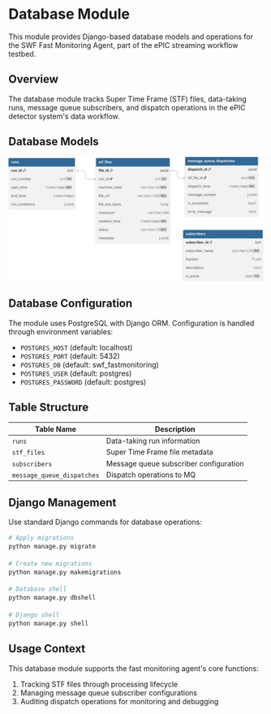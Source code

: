# Database Module

This module provides Django-based database models and operations for the SWF Fast Monitoring Agent, part of the ePIC streaming workflow testbed.

## Overview

The database module tracks Super Time Frame (STF) files, data-taking runs, message queue subscribers, and dispatch operations in the ePIC detector system's data workflow.

## Database Models

![FastMon_DBSchema.svg](doc/FastMon_DBSchema.svg)

## Database Configuration

The module uses PostgreSQL with Django ORM. Configuration is handled through environment variables:

- `POSTGRES_HOST` (default: localhost)
- `POSTGRES_PORT` (default: 5432)
- `POSTGRES_DB` (default: swf_fastmonitoring)
- `POSTGRES_USER` (default: postgres)
- `POSTGRES_PASSWORD` (default: postgres)

## Table Structure

| Table Name | Description                            |
|------------|----------------------------------------|
| `runs` | Data-taking run information            |
| `stf_files` | Super Time Frame file metadata         |
| `subscribers` | Message queue subscriber configuration |
| `message_queue_dispatches` | Dispatch operations to MQ              |

## Django Management

Use standard Django commands for database operations:

```bash
# Apply migrations
python manage.py migrate

# Create new migrations
python manage.py makemigrations

# Database shell
python manage.py dbshell

# Django shell
python manage.py shell
```

## Usage Context

This database module supports the fast monitoring agent's core functions:
1. Tracking STF files through processing lifecycle
2. Managing message queue subscriber configurations
3. Auditing dispatch operations for monitoring and debugging
